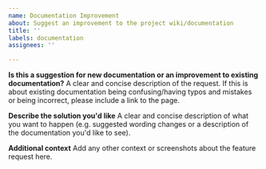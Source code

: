 ```yaml
---
name: Documentation Improvement
about: Suggest an improvement to the project wiki/documentation
title: ''
labels: documentation
assignees: ''

---
```


**Is this a suggestion for new documentation or an improvement to existing documentation?**
A clear and concise description of the request. If this is about existing documentation being confusing/having typos and mistakes or being incorrect, please include a link to the page.

**Describe the solution you'd like**
A clear and concise description of what you want to happen (e.g. suggested wording changes or a description of the documentation you'd like to see).

**Additional context**
Add any other context or screenshots about the feature request here.
